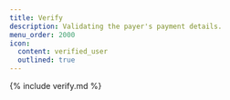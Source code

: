 ```yaml
---
title: Verify
description: Validating the payer's payment details.
menu_order: 2000
icon:
  content: verified_user
  outlined: true
---
```


{% include verify.md %}
